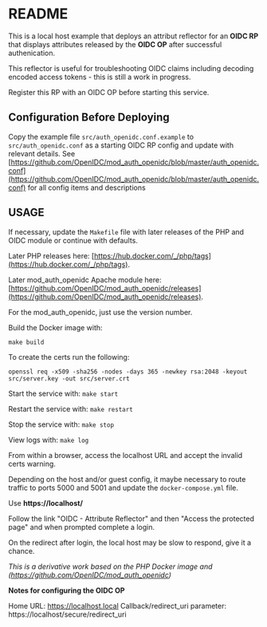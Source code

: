 # README

This is a local host example that deploys an attribut reflector for an **OIDC RP** that displays attributes released by the **OIDC OP** after successful authenication. 

This reflector is useful for troubleshooting OIDC claims including decoding encoded access tokens - this is still a work in progress.

Register this RP with an OIDC OP before starting this service.

## Configuration Before Deploying

Copy the example file ```src/auth_openidc.conf.example``` to ```src/auth_openidc.conf``` as a starting OIDC RP config and update with relevant details.
See [https://github.com/OpenIDC/mod_auth_openidc/blob/master/auth_openidc.conf](https://github.com/OpenIDC/mod_auth_openidc/blob/master/auth_openidc.conf)
for all config items and descriptions

## USAGE

If necessary, update the ```Makefile``` file with later releases of the PHP and OIDC module or continue with defaults.

Later PHP releases here: [https://hub.docker.com/_/php/tags](https://hub.docker.com/_/php/tags).

Later mod_auth_openidc Apache module here: [https://github.com/OpenIDC/mod_auth_openidc/releases](https://github.com/OpenIDC/mod_auth_openidc/releases).

For the mod_auth_openidc, just use the version number.

Build the Docker image with: 

```make build ```

To create the certs run the following:

```openssl req -x509 -sha256 -nodes -days 365 -newkey rsa:2048 -keyout src/server.key -out src/server.crt```

Start the service with:
```make start ```

Restart the service with:
```make restart ```

Stop the service with:
```make stop ```

View logs with:
```make log ```

From within a browser, access the localhost URL and accept the invalid certs warning.

Depending on the host and/or guest config, it maybe necessary to route traffic to ports 5000 and 5001 and update the ```docker-compose.yml``` file.       

Use <b>https://localhost/</b>


Follow the link "OIDC - Attribute Reflector" and then 
"Access the protected page" and when prompted complete a login.

On the redirect after login, the local host may be slow to respond, give it a chance.

<i>This is a derivative work based on the PHP Docker image and (https://github.com/OpenIDC/mod_auth_openidc) </i>

<b>Notes for configuring the OIDC OP</b>

Home URL: https://localhost.local
Callback/redirect_uri parameter: https://localhost/secure/redirect_uri
